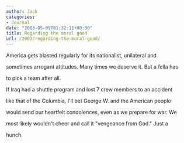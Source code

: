 ```yaml
---
author: Jack
categories:
- Journal
date: "2003-05-09T01:32:11+00:00"
title: Regarding the moral good
url: /2003/regarding-the-moral-good/
---
```


America gets blasted regularly for its nationalist, unilateral and
  

  
sometimes arrogant attitudes. Many times we deserve it. But a fella has
  

  
to pick a team after all.
  


If Iraq had a shuttle program and lost 7 crew members to an accident
  

  
like that of the Columbia, I'll bet George W. and the American people
  

  
would send our heartfelt condolences, even as we prepare for war. We
  

  
most likely wouldn't cheer and call it "vengeance from God." Just a
  

  
hunch.</p>